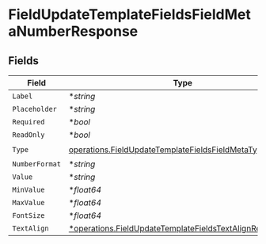 # FieldUpdateTemplateFieldsFieldMetaNumberResponse


## Fields

| Field                                                                                                                              | Type                                                                                                                               | Required                                                                                                                           | Description                                                                                                                        |
| ---------------------------------------------------------------------------------------------------------------------------------- | ---------------------------------------------------------------------------------------------------------------------------------- | ---------------------------------------------------------------------------------------------------------------------------------- | ---------------------------------------------------------------------------------------------------------------------------------- |
| `Label`                                                                                                                            | **string*                                                                                                                          | :heavy_minus_sign:                                                                                                                 | N/A                                                                                                                                |
| `Placeholder`                                                                                                                      | **string*                                                                                                                          | :heavy_minus_sign:                                                                                                                 | N/A                                                                                                                                |
| `Required`                                                                                                                         | **bool*                                                                                                                            | :heavy_minus_sign:                                                                                                                 | N/A                                                                                                                                |
| `ReadOnly`                                                                                                                         | **bool*                                                                                                                            | :heavy_minus_sign:                                                                                                                 | N/A                                                                                                                                |
| `Type`                                                                                                                             | [operations.FieldUpdateTemplateFieldsFieldMetaTypeNumber](../../models/operations/fieldupdatetemplatefieldsfieldmetatypenumber.md) | :heavy_check_mark:                                                                                                                 | N/A                                                                                                                                |
| `NumberFormat`                                                                                                                     | **string*                                                                                                                          | :heavy_minus_sign:                                                                                                                 | N/A                                                                                                                                |
| `Value`                                                                                                                            | **string*                                                                                                                          | :heavy_minus_sign:                                                                                                                 | N/A                                                                                                                                |
| `MinValue`                                                                                                                         | **float64*                                                                                                                         | :heavy_minus_sign:                                                                                                                 | N/A                                                                                                                                |
| `MaxValue`                                                                                                                         | **float64*                                                                                                                         | :heavy_minus_sign:                                                                                                                 | N/A                                                                                                                                |
| `FontSize`                                                                                                                         | **float64*                                                                                                                         | :heavy_minus_sign:                                                                                                                 | N/A                                                                                                                                |
| `TextAlign`                                                                                                                        | [*operations.FieldUpdateTemplateFieldsTextAlignResponse6](../../models/operations/fieldupdatetemplatefieldstextalignresponse6.md)  | :heavy_minus_sign:                                                                                                                 | N/A                                                                                                                                |